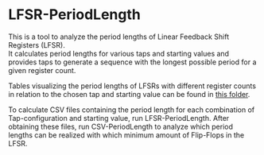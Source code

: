 # LFSR-PeriodLength

This is a tool to analyze the period lengths of Linear Feedback Shift Registers (LFSR).\
It calculates period lengths for various taps and starting values and provides taps to generate a sequence with the longest possible period for a given register count.

Tables visualizing the period lengths of LFSRs with different register counts in relation to the chosen tap and starting value can be found in [this folder](./docu/tables/).

To calculate CSV files containing the period length for each combination of Tap-configuration and starting value, run LFSR-PeriodLength.
After obtaining these files, run CSV-PeriodLength to analyze which period lengths can be realized with which minimum amount of Flip-Flops in the LFSR.
